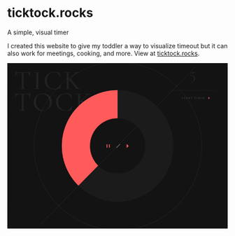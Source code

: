 # ticktock.rocks
A simple, visual timer

I created this website to give my toddler a way to visualize timeout but it can also work for meetings, cooking, and more. View at [ticktock.rocks](https://ticktock.rocks/).

![ticktock screenshot giff](assets/images/35D906C1-2F15-4953-BF66-23B7891A7949.gif)
